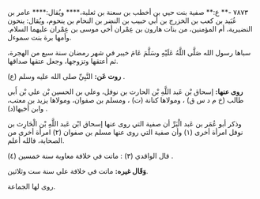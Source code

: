 ٧٨٧٣ -** ع:** صفية بنت حيي بن أخطب بن سعنة بن ثعلبة،**** ويُقال:**** عامر بن عُبَيد بن كعب بن الخزرج بن أَبي حبيب بن النضر بن النحام بن ينحوم، ويُقال: ينحون النضيرية، أم المؤمنين، من بنات هارون بن عِمْران أخي موسى بن عِمْران عليهما السلام. وأمها برة بنت سموءل.

سباها رسول الله صَلَّى اللَّهُ عَلَيْهِ وسَلَّمَ عَامَ خيبر في شهر رمضان سنة سبع من الهجرة، ثم أعتقها وتزوجها، وجعل عتقها صداقها.

**روت عَن:** النَّبِيِّ صلى الله عليه وسلم (ع) .

**روى عنها:** إسحاق بْن عَبد اللَّهِ بْن الحارث بن نوفل، وعلي بن الحسين بْن علي بْن أَبي طالب (خ م د س ق) ، ومولاها كنانة (ت) ، ومسلم بن صفوان، ومولاها يزيد بن معتب، وابن أخيها(د) .

وذكر أبو عُمَر بن عَبد الْبَرِّ أن صفية التي روى عنها إسحاق ابْن عَبد اللَّهِ بْن الْحَارِث بن نوفل امرأة أخرى (١) وأن صفية التي روى عنها مسلم بن صفوان (٢) امرأة أخرى من الصحابة، فالله أعلم.

قال الواقدي (٣) : ماتت في خلافة معاوية سنة خمسين (٤) .

**وَقَال غيره:** ماتت في خلافة علي سنة ست وثلاثين.

روى لها الجماعة.